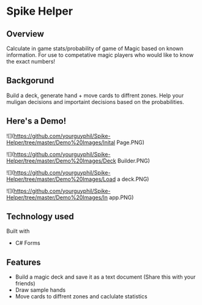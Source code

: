 # Spike Helper

## Overview

Calculate in game stats/probability of game of Magic based on known information. For use to competative magic players who would like to know the exact numbers!

## Backgorund

Build a deck, generate hand + move cards to diffrent zones. Help your muligan decisions and importaint decisions based on the probabilities. 

## Here's a Demo! 
![](https://github.com/yourguyphil/Spike-Helper/tree/master/Demo%20Images/Inital Page.PNG)

![](https://github.com/yourguyphil/Spike-Helper/tree/master/Demo%20Images/Deck Builder.PNG)

![](https://github.com/yourguyphil/Spike-Helper/tree/master/Demo%20Images/Load a deck.PNG)

![](https://github.com/yourguyphil/Spike-Helper/tree/master/Demo%20Images/In app.PNG)

## Technology used

Built with

  - C# Forms

## Features

- Build a magic deck and save it as a text document (Share this with your friends)
- Draw sample hands
- Move cards to diffrent zones and caclulate statistics
